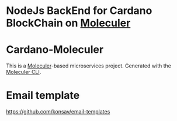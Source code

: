 # NodeJs BackEnd for Cardano BlockChain on [Moleculer](https://moleculer.services/)

# Cardano-Moleculer
This is a [Moleculer](https://moleculer.services/)-based microservices project. Generated with the [Moleculer CLI](https://moleculer.services/docs/0.14/moleculer-cli.html).


# Email template
https://github.com/konsav/email-templates
